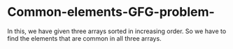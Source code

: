 # Common-elements-GFG-problem-
In this, we have given three arrays sorted in increasing order. So we have to find the elements that are common in all three arrays.
